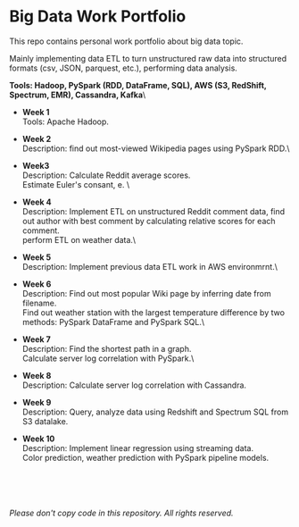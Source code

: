 # Big Data Work Portfolio

This repo contains personal work portfolio about big data topic. 

Mainly implementing data ETL to turn unstructured raw data into structured formats (csv, JSON, parquest, etc.), performing data analysis.

**Tools: Hadoop, PySpark (RDD, DataFrame, SQL), AWS (S3, RedShift, Spectrum, EMR), Cassandra, Kafka**\




- **Week 1**\
Tools: Apache Hadoop.

- **Week 2**\
Description: find out most-viewed Wikipedia pages using PySpark RDD.\

- **Week3**\
Description: Calculate Reddit average scores. \
             Estimate Euler's consant, e. \

- **Week 4**\
Description: Implement ETL on unstructured Reddit comment data, find out author with best comment by calculating relative scores for each comment.\
perform ETL on weather data.\

- **Week 5**\
Description: Implement previous data ETL work in AWS environmrnt.\

- **Week 6**\
Description: Find out most popular Wiki page by inferring date from filename.\
Find out weather station with the largest temperature difference by two methods: PySpark DataFrame and PySpark SQL.\

- **Week 7**\
Description: Find the shortest path in a graph.\
Calculate server log correlation with PySpark.\ 

- **Week 8**\
Description: Calculate server log correlation with Cassandra.

- **Week 9**\
Description: Query, analyze data using Redshift and Spectrum SQL from S3 datalake. 

- **Week 10**\
Description: Implement linear regression using streaming data.\
Color prediction, weather prediction with PySpark pipeline models. 

\
\
\
\
*Please don't copy code in this repository. All rights reserved.*
